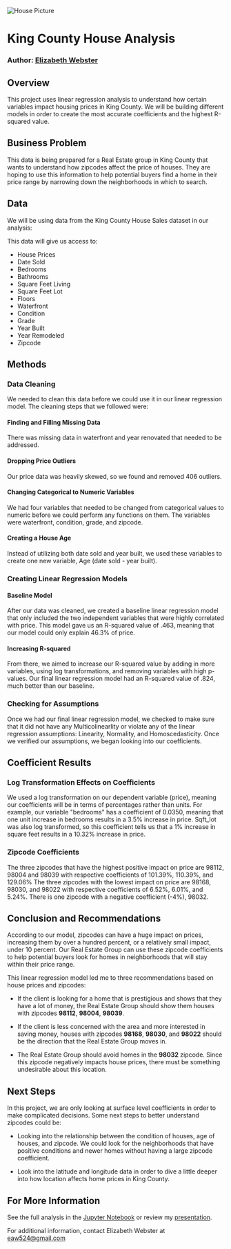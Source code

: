 ![House Picture]()

# King County House Analysis

### Author: [Elizabeth Webster](https://github.com/elizabeth524)

## Overview

This project uses linear regression analysis to understand how certain variables impact housing prices in King County. We will be building different models in order to create the most accurate coefficients and the highest R-squared value.

## Business Problem

This data is being prepared for a Real Estate group in King County that wants to understand how zipcodes affect the price of houses.  They are hoping to use this information to help potential buyers find a home in their price range by narrowing down the neighborhoods in which to search. 

## Data

We will be using data from the King County House Sales dataset in our analysis:

This data will give us access to:
* House Prices
* Date Sold
* Bedrooms
* Bathrooms
* Square Feet Living
* Square Feet Lot
* Floors
* Waterfront
* Condition
* Grade
* Year Built
* Year Remodeled
* Zipcode

## Methods

### Data Cleaning

We needed to clean this data before we could use it in our linear regression model.  The cleaning steps that we followed were:

#### Finding and Filling Missing Data
There was missing data in waterfront and year renovated that needed to be addressed.
#### Dropping Price Outliers
Our price data was heavily skewed, so we found and removed 406 outliers.
#### Changing Categorical to Numeric Variables
We had four variables that needed to be changed from categorical values to numeric before we could perform any functions on them.  The variables were waterfront, condition, grade, and zipcode.
#### Creating a House Age
Instead of utilizing both date sold and year built, we used these variables to create one new variable, Age (date sold - year built).

### Creating Linear Regression Models

#### Baseline Model
After our data was cleaned, we created a baseline linear regression model that only included the two independent variables that were highly correlated with price.  This model gave us an R-squared value of .463, meaning that our model could only explain 46.3% of price.
#### Increasing R-squared
From there, we aimed to increase our R-squared value by adding in more variables, using log transformations, and removing variables with high p-values.  Our final linear regression model had an R-squared value of .824, much better than our baseline.

### Checking for Assumptions

Once we had our final linear regression model, we checked to make sure that it did not have any Multicolinearlity or violate any of the linear regression assumptions: Linearity, Normality, and Homoscedasticity.  Once we verified our assumptions, we began looking into our coefficients.

## Coefficient Results

### Log Transformation Effects on Coefficients
We used a log transformation on our dependent variable (price), meaning our coefficients will be in terms of percentages rather than units.  For example, our variable "bedrooms" has a coefficient of 0.0350, meaning that one unit increase in bedrooms results in a 3.5% increase in price.  Sqft_lot was also log transformed, so this coefficient tells us that a 1% increase in square feet results in a 10.32% increase in price.

### Zipcode Coefficients
The three zipcodes that have the highest positive impact on price are 98112, 98004 and 98039 with respective coefficients of 101.39%, 110.39%, and 129.06%
The three zipcodes with the lowest impact on price are 98168, 98030, and 98022 with respective coefficients of 6.52%, 6.01%, and 5.24%.
There is one zipcode with a negative coefficient (-4%), 98032.

## Conclusion and Recommendations

According to our model, zipcodes can have a huge impact on prices, increasing them by over a hundred percent, or a relatively small impact, under 10 percent. Our Real Estate Group can use these zipcode coefficients to help potential buyers look for homes in neighborhoods that will stay within their price range.

This linear regression model led me to three recommendations based on house prices and zipcodes:

* If the client is looking for a home that is prestigious and shows that they have a lot of money, the Real Estate Group should show them houses with zipcodes **98112**, **98004**, **98039**.

* If the client is less concerned with the area and more interested in saving money, houses with zipcodes **98168**, **98030**, and **98022** should be the direction that the Real Estate Group moves in.

* The Real Estate Group should avoid homes in the **98032** zipcode.  Since this zipcode negatively impacts house prices, there must be something undesirable about this location.

## Next Steps

In this project, we are only looking at surface level coefficients in order to make complicated decisions. Some next steps to better understand zipcodes could be:

* Looking into the relationship between the condition of houses, age of houses, and zipcode.  We could look for the neighborhoods that have positive conditions and newer homes without having a large zipcode coefficient.

* Look into the latitude and longitude data in order to dive a little deeper into how location affects home prices in King County.

## For More Information

See the full analysis in the [Jupyter Notebook](https://github.com/elizabeth524/dsc-phase-2-project-v2-3/blob/main/student.ipynb) or review my [presentation]().

For additional information, contact Elizabeth Webster at [eaw524@gmail.com](eaw524@gmail.com)
